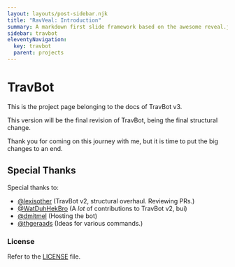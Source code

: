 ```yaml
---
layout: layouts/post-sidebar.njk
title: "RavVeal: Introduction"
summary: A markdown first slide framework based on the awesome reveal.js, with multiple presentations, custom layouts and a whole lot more."
sidebar: travbot
eleventyNavigation:
  key: travbot
  parent: projects
---
```


# TravBot

This is the project page belonging to the docs of TravBot v3.

This version will be the final revision of TravBot, being the final structural change.

Thank you for coming on this journey with me, but it is time to put the big changes to an end.

## Special Thanks

Special thanks to:

- [@lexisother](https://github.com/lexisother) (TravBot v2, structural overhaul. Reviewing PRs.)
- [@WatDuhHekBro](https://github.com/WatDuhHekBro) (A _lot_ of contributions to TravBot v2, bui)
- [@dmitmel](https://github.com/dmitmel) (Hosting the bot)
- [@thgeraads](https://github.com/thgeraads) (Ideas for various commands.)

### License

Refer to the [LICENSE](https://github.com/keanuplayz/TravBot-v3/tree/master/LICENSE) file.
